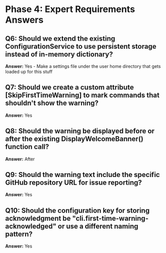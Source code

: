 # Phase 4: Expert Requirements Answers

## Q6: Should we extend the existing ConfigurationService to use persistent storage instead of in-memory dictionary?
**Answer:** Yes - Make a settings file under the user home directory that gets loaded up for this stuff

## Q7: Should we create a custom attribute [SkipFirstTimeWarning] to mark commands that shouldn't show the warning?
**Answer:** Yes

## Q8: Should the warning be displayed before or after the existing DisplayWelcomeBanner() function call?
**Answer:** After

## Q9: Should the warning text include the specific GitHub repository URL for issue reporting?
**Answer:** Yes

## Q10: Should the configuration key for storing acknowledgment be "cli.first-time-warning-acknowledged" or use a different naming pattern?
**Answer:** Yes